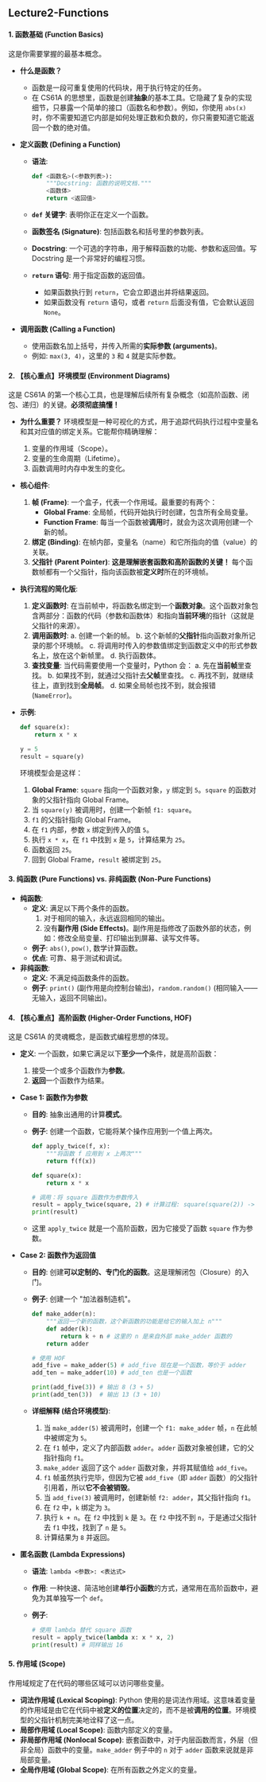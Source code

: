 ## Lecture2-Functions

#### 1. 函数基础 (Function Basics)

这是你需要掌握的最基本概念。

- **什么是函数？**

  - 函数是一段可重复使用的代码块，用于执行特定的任务。
  - 在 CS61A 的思想里，函数是创建**抽象**的基本工具。它隐藏了复杂的实现细节，只暴露一个简单的接口（函数名和参数）。例如，你使用 `abs(x)` 时，你不需要知道它内部是如何处理正数和负数的，你只需要知道它能返回一个数的绝对值。

- **定义函数 (Defining a Function)**

  - **语法**:

    ```python
    def <函数名>(<参数列表>):
        """Docstring: 函数的说明文档."""
        <函数体>
        return <返回值>
    ```

  - **`def` 关键字**: 表明你正在定义一个函数。

  - **函数签名 (Signature)**: 包括函数名和括号里的参数列表。

  - **Docstring**: 一个可选的字符串，用于解释函数的功能、参数和返回值。写 Docstring 是一个非常好的编程习惯。

  - **`return` 语句**: 用于指定函数的返回值。

    - 如果函数执行到 `return`，它会立即退出并将结果返回。
    - 如果函数没有 `return` 语句，或者 `return` 后面没有值，它会默认返回 `None`。

- **调用函数 (Calling a Function)**

  - 使用函数名加上括号，并传入所需的**实际参数 (arguments)**。
  - 例如: `max(3, 4)`，这里的 `3` 和 `4` 就是实际参数。



#### 2. **【核心重点】环境模型 (Environment Diagrams)**

这是 CS61A 的第一个核心工具，也是理解后续所有复杂概念（如高阶函数、闭包、递归）的关键。**必须彻底搞懂！**

- **为什么重要？** 环境模型是一种可视化的方式，用于追踪代码执行过程中变量名和其对应值的绑定关系。它能帮你精确理解：

  1. 变量的作用域（Scope）。
  2. 变量的生命周期（Lifetime）。
  3. 函数调用时内存中发生的变化。

- **核心组件**:

  1. **帧 (Frame)**: 一个盒子，代表一个作用域。最重要的有两个：
     - **Global Frame**: 全局帧，代码开始执行时创建，包含所有全局变量。
     - **Function Frame**: 每当一个函数被**调用**时，就会为这次调用创建一个新的帧。
  2. **绑定 (Binding)**: 在帧内部，变量名（name）和它所指向的值（value）的关联。
  3. **父指针 (Parent Pointer)**: **这是理解嵌套函数和高阶函数的关键！** 每个函数帧都有一个父指针，指向该函数被**定义时**所在的环境帧。

- **执行流程的简化版**:

  1. **定义函数时**: 在当前帧中，将函数名绑定到一个**函数对象**。这个函数对象包含两部分：函数的代码（参数和函数体）和指向**当前环境**的指针（这就是父指针的来源）。
  2. **调用函数时**: a. 创建一个新的帧。 b. 这个新帧的**父指针**指向函数对象所记录的那个环境帧。 c. 将调用时传入的参数值绑定到函数定义中的形式参数名上，放在这个新帧里。 d. 执行函数体。
  3. **查找变量**: 当代码需要使用一个变量时，Python 会： a. 先在**当前帧**里查找。 b. 如果找不到，就通过父指针去**父帧**里查找。 c. 再找不到，就继续往上，直到找到**全局帧**。 d. 如果全局帧也找不到，就会报错 (`NameError`)。

- **示例**:

  ```python
  def square(x):
      return x * x
  
  y = 5
  result = square(y)
  ```

  环境模型会是这样：

  1. **Global Frame**: `square` 指向一个函数对象，`y` 绑定到 `5`。`square` 的函数对象的父指针指向 Global Frame。
  2. 当 `square(y)` 被调用时，创建一个新帧 `f1: square`。
  3. `f1` 的父指针指向 Global Frame。
  4. 在 `f1` 内部，参数 `x` 绑定到传入的值 `5`。
  5. 执行 `x * x`，在 `f1` 中找到 `x` 是 `5`，计算结果为 `25`。
  6. 函数返回 `25`。
  7. 回到 Global Frame，`result` 被绑定到 `25`。



#### 3. 纯函数 (Pure Functions) vs. 非纯函数 (Non-Pure Functions)

- **纯函数**:
  - **定义**: 满足以下两个条件的函数。
    1. 对于相同的输入，永远返回相同的输出。
    2. 没有**副作用 (Side Effects)**。副作用是指修改了函数外部的状态，例如：修改全局变量、打印输出到屏幕、读写文件等。
  - **例子**: `abs()`, `pow()`, 数学计算函数。
  - **优点**: 可靠、易于测试和调试。
- **非纯函数**:
  - **定义**: 不满足纯函数条件的函数。
  - **例子**: `print()` (副作用是向控制台输出)，`random.random()` (相同输入——无输入，返回不同输出)。



#### 4. **【核心重点】高阶函数 (Higher-Order Functions, HOF)**

这是 CS61A 的灵魂概念，是函数式编程思想的体现。

- **定义**: 一个函数，如果它满足以下**至少一个**条件，就是高阶函数：

  1. 接受一个或多个函数作为**参数**。
  2. **返回**一个函数作为结果。

- **Case 1: 函数作为参数**

  - **目的**: 抽象出通用的计算**模式**。

  - **例子**: 创建一个函数，它能将某个操作应用到一个值上两次。

    ```python
    def apply_twice(f, x):
        """将函数 f 应用到 x 上两次"""
        return f(f(x))
    
    def square(x):
        return x * x
    
    # 调用：将 square 函数作为参数传入
    result = apply_twice(square, 2) # 计算过程: square(square(2)) -> square(4) -> 16
    print(result)
    ```

  - 这里 `apply_twice` 就是一个高阶函数，因为它接受了函数 `square` 作为参数。

- **Case 2: 函数作为返回值**

  - **目的**: 创建**可以定制的、专门化的函数**。这是理解闭包（Closure）的入门。

  - **例子**: 创建一个 "加法器制造机"。

    ```python
    def make_adder(n):
        """返回一个新的函数，这个新函数的功能是给它的输入加上 n"""
        def adder(k):
            return k + n # 这里的 n 是来自外部 make_adder 函数的
        return adder
    
    # 使用 HOF
    add_five = make_adder(5) # add_five 现在是一个函数，等价于 adder
    add_ten = make_adder(10) # add_ten 也是一个函数
    
    print(add_five(3)) # 输出 8 (3 + 5)
    print(add_ten(3))  # 输出 13 (3 + 10)
    ```

  - **详细解释 (结合环境模型)**:

    1. 当 `make_adder(5)` 被调用时，创建一个 `f1: make_adder` 帧，`n` 在此帧中被绑定为 `5`。
    2. 在 `f1` 帧中，定义了内部函数 `adder`。`adder` 函数对象被创建，它的父指针指向 `f1`。
    3. `make_adder` 返回了这个 `adder` 函数对象，并将其赋值给 `add_five`。
    4. `f1` 帧虽然执行完毕，但因为它被 `add_five`（即 `adder` 函数）的父指针引用着，所以**它不会被销毁**。
    5. 当 `add_five(3)` 被调用时，创建新帧 `f2: adder`，其父指针指向 `f1`。
    6. 在 `f2` 中，`k` 绑定为 `3`。
    7. 执行 `k + n`。在 `f2` 中找到 `k` 是 `3`。在 `f2` 中找不到 `n`，于是通过父指针去 `f1` 中找，找到了 `n` 是 `5`。
    8. 计算结果为 `8` 并返回。

- **匿名函数 (Lambda Expressions)**

  - **语法**: `lambda <参数>: <表达式>`

  - **作用**: 一种快速、简洁地创建**单行小函数**的方式，通常用在高阶函数中，避免为其单独写一个 `def`。

  - **例子**:

    ```python
    # 使用 lambda 替代 square 函数
    result = apply_twice(lambda x: x * x, 2)
    print(result) # 同样输出 16
    ```



#### 5. 作用域 (Scope)

作用域规定了在代码的哪些区域可以访问哪些变量。

- **词法作用域 (Lexical Scoping)**: Python 使用的是词法作用域。这意味着变量的作用域是由它在代码中被**定义的位置**决定的，而不是被**调用的位置**。环境模型的父指针机制完美地诠释了这一点。
- **局部作用域 (Local Scope)**: 函数内部定义的变量。
- **非局部作用域 (Nonlocal Scope)**: 嵌套函数中，对于内层函数而言，外层（但非全局）函数中的变量。`make_adder` 例子中的 `n` 对于 `adder` 函数来说就是非局部变量。
- **全局作用域 (Global Scope)**: 在所有函数之外定义的变量。